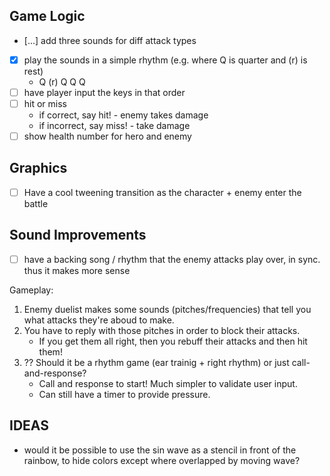 ## Game Logic

- [...] add three sounds for diff attack types
- [x] play the sounds in a simple rhythm (e.g. where Q is quarter and (r) is rest)
  - Q (r) Q Q Q
- [ ] have player input the keys in that order
- [ ] hit or miss
  - if correct, say hit! - enemy takes damage
  - if incorrect, say miss! - take damage
- [ ] show health number for hero and enemy

## Graphics

- [ ] Have a cool tweening transition as the character + enemy enter the battle

## Sound Improvements

- [ ] have a backing song / rhythm that the enemy attacks play over, in sync. thus it makes more sense

Gameplay:

1. Enemy duelist makes some sounds (pitches/frequencies) that tell you what attacks they're aboud to make.
2. You have to reply with those pitches in order to block their attacks.
   - If you get them all right, then you rebuff their attacks and then hit them!
3. ?? Should it be a rhythm game (ear trainig + right rhythm) or just call-and-response?
   - Call and response to start! Much simpler to validate user input.
   - Can still have a timer to provide pressure.

## IDEAS

- would it be possible to use the sin wave as a stencil in front of the rainbow, to hide colors except where overlapped by moving wave?
